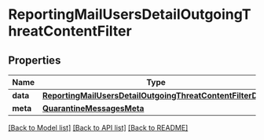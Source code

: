 # ReportingMailUsersDetailOutgoingThreatContentFilter

## Properties
Name | Type | Description | Notes
------------ | ------------- | ------------- | -------------
**data** | [**ReportingMailUsersDetailOutgoingThreatContentFilterData**](ReportingMailUsersDetailOutgoingThreatContentFilterData.md) |  | [optional] 
**meta** | [**QuarantineMessagesMeta**](QuarantineMessagesMeta.md) |  | [optional] 

[[Back to Model list]](../README.md#documentation-for-models) [[Back to API list]](../README.md#documentation-for-api-endpoints) [[Back to README]](../README.md)

